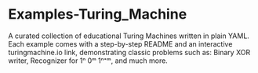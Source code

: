 # Examples-Turing_Machine
A curated collection of educational Turing Machines written in plain YAML. Each example comes with a step-by-step README and an interactive turingmachine.io link, demonstrating classic problems such as: Binary XOR writer, Recognizer for 1ⁿ 0ᵐ 1ⁿ⁺ᵐ, and much more.
